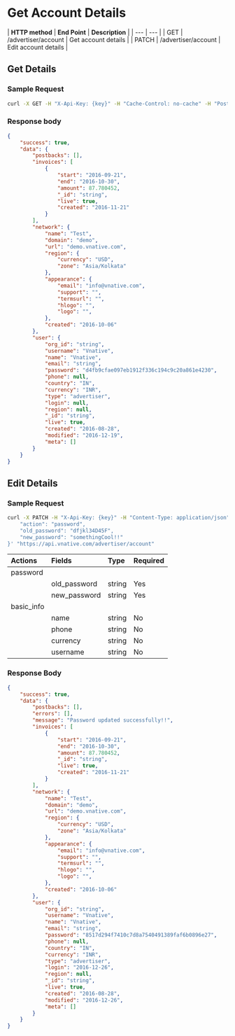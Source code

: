 # **Get Account Details**

| **HTTP method** | **End Point** | **Description** |
| --- | --- |
| GET | /advertiser/account | Get account details |
| PATCH | /advertiser/account | Edit account details |

## Get Details

### **Sample Request**

```bash
curl -X GET -H "X-Api-Key: {key}" -H "Cache-Control: no-cache" -H "Postman-Token: 0e0b686e-7911-32a4-c10b-99ceb8e45d28" "https://api.vnative.com/advertiser/account"
```

### **Response body**

```json
{
    "success": true,
    "data": {
        "postbacks": [],
        "invoices": [
            {
                "start": "2016-09-21",
                "end": "2016-10-30",
                "amount": 87.780452,
                "_id": "string",
                "live": true,
                "created": "2016-11-21"
            }
        ],
        "network": {
            "name": "Test",
            "domain": "demo",
            "url": "demo.vnative.com",
            "region": {
                "currency": "USD",
                "zone": "Asia/Kolkata"
            },
            "appearance": {
                "email": "info@vnative.com",
                "support": "",
                "termsurl": "",
                "hlogo": "",
                "logo": "",
            },
            "created": "2016-10-06"
        },
        "user": {
            "org_id": "string",
            "username": "Vnative",
            "name": "Vnative",
            "email": "string",
            "password": "d4fb9cfae097eb1912f336c194c9c20a861e4230",
            "phone": null,
            "country": "IN",
            "currency": "INR",
            "type": "advertiser",
            "login": null,
            "region": null,
            "_id": "string",
            "live": true,
            "created": "2016-08-28",
            "modified": "2016-12-19",
            "meta": []
        }
    }
}
```

## Edit Details

### **Sample Request**

```bash
curl -X PATCH -H "X-Api-Key: {key}" -H "Content-Type: application/json" -H "Cache-Control: no-cache" -H "Postman-Token: 67fdace5-1607-0a78-5482-dbd1160d0a01" -d '{
    "action": "password",
    "old_password": "dfjkl34D45F",
    "new_password": "somethingCool!!"
}' "https://api.vnative.com/advertiser/account"
```

| Actions | Fields | Type | Required |
| :--- | :--- | :--- | :--- |
| password |  |  |  |
|  | old_password | string | Yes |
|  | new_password | string | Yes |
| basic\_info |  |  |  |
|  | name | string | No |
|  | phone | string | No |
|  | currency | string | No |
|  | username | string | No |

### **Response Body**

```json
{
    "success": true,
    "data": {
        "postbacks": [],
        "errors": [],
        "message": "Password updated successfully!!",
        "invoices": [
            {
                "start": "2016-09-21",
                "end": "2016-10-30",
                "amount": 87.780452,
                "_id": "string",
                "live": true,
                "created": "2016-11-21"
            }
        ],
        "network": {
            "name": "Test",
            "domain": "demo",
            "url": "demo.vnative.com",
            "region": {
                "currency": "USD",
                "zone": "Asia/Kolkata"
            },
            "appearance": {
                "email": "info@vnative.com",
                "support": "",
                "termsurl": "",
                "hlogo": "",
                "logo": "",
            },
            "created": "2016-10-06"
        },
        "user": {
            "org_id": "string",
            "username": "Vnative",
            "name": "Vnative",
            "email": "string",
            "password": "8517d294f7410c7d8a7540491389faf6b0896e27",
            "phone": null,
            "country": "IN",
            "currency": "INR",
            "type": "advertiser",
            "login": "2016-12-26",
            "region": null,
            "_id": "string",
            "live": true,
            "created": "2016-08-28",
            "modified": "2016-12-26",
            "meta": []
        }
    }
}
```
